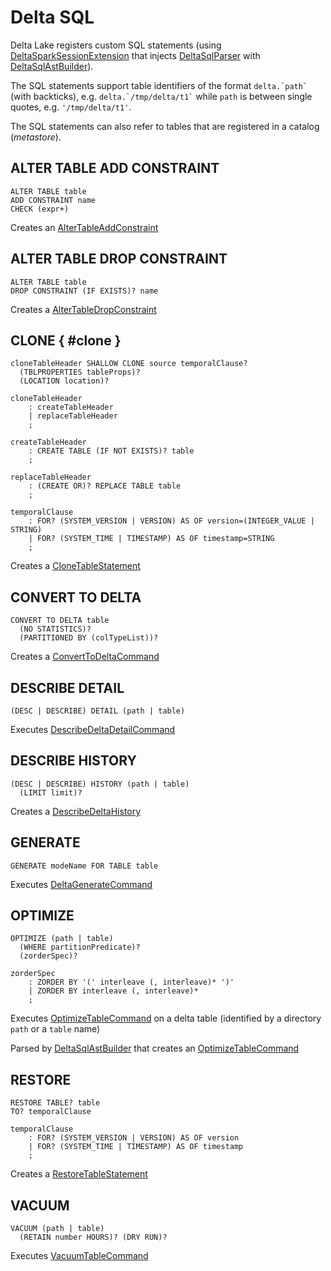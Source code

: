 # Delta SQL

Delta Lake registers custom SQL statements (using [DeltaSparkSessionExtension](../DeltaSparkSessionExtension.md) that injects [DeltaSqlParser](DeltaSqlParser.md) with [DeltaSqlAstBuilder](DeltaSqlAstBuilder.md)).

The SQL statements support table identifiers of the format `` delta.`path` `` (with backticks), e.g. `` delta.`/tmp/delta/t1` `` while `path` is between single quotes, e.g. `'/tmp/delta/t1'`.

The SQL statements can also refer to tables that are registered in a catalog (_metastore_).

## <span id="ALTER-TABLE-ADD-CONSTRAINT"> ALTER TABLE ADD CONSTRAINT

```text
ALTER TABLE table
ADD CONSTRAINT name
CHECK (expr+)
```

Creates an [AlterTableAddConstraint](../check-constraints/AlterTableAddConstraint.md)

## <span id="ALTER-TABLE-DROP-CONSTRAINT"> ALTER TABLE DROP CONSTRAINT

```text
ALTER TABLE table
DROP CONSTRAINT (IF EXISTS)? name
```

Creates a [AlterTableDropConstraint](../check-constraints/AlterTableDropConstraint.md)

## CLONE { #clone }

```antlr
cloneTableHeader SHALLOW CLONE source temporalClause?
  (TBLPROPERTIES tableProps)?
  (LOCATION location)?

cloneTableHeader
    : createTableHeader
    | replaceTableHeader
    ;

createTableHeader
    : CREATE TABLE (IF NOT EXISTS)? table
    ;

replaceTableHeader
    : (CREATE OR)? REPLACE TABLE table
    ;

temporalClause
    : FOR? (SYSTEM_VERSION | VERSION) AS OF version=(INTEGER_VALUE | STRING)
    | FOR? (SYSTEM_TIME | TIMESTAMP) AS OF timestamp=STRING
    ;
```

Creates a [CloneTableStatement](../commands/clone/CloneTableStatement.md)

## <span id="CONVERT-TO-DELTA"> CONVERT TO DELTA

```text
CONVERT TO DELTA table
  (NO STATISTICS)?
  (PARTITIONED BY (colTypeList))?
```

Creates a [ConvertToDeltaCommand](../commands/convert/ConvertToDeltaCommand.md)

## <span id="DESCRIBE-DETAIL"> DESCRIBE DETAIL

```text
(DESC | DESCRIBE) DETAIL (path | table)
```

Executes [DescribeDeltaDetailCommand](../commands/describe-detail/DescribeDeltaDetailCommand.md)

## DESCRIBE HISTORY

```text
(DESC | DESCRIBE) HISTORY (path | table)
  (LIMIT limit)?
```

Creates a [DescribeDeltaHistory](../commands/describe-history/DescribeDeltaHistory.md)

## <span id="GENERATE"> GENERATE

```text
GENERATE modeName FOR TABLE table
```

Executes [DeltaGenerateCommand](../commands/generate/DeltaGenerateCommand.md)

## <span id="OPTIMIZE"> OPTIMIZE

```text
OPTIMIZE (path | table)
  (WHERE partitionPredicate)?
  (zorderSpec)?

zorderSpec
    : ZORDER BY '(' interleave (, interleave)* ')'
    | ZORDER BY interleave (, interleave)*
    ;
```

Executes [OptimizeTableCommand](../commands/optimize/OptimizeTableCommand.md) on a delta table (identified by a directory `path` or a `table` name)

Parsed by [DeltaSqlAstBuilder](DeltaSqlAstBuilder.md#visitOptimizeTable) that creates an [OptimizeTableCommand](../commands/optimize/OptimizeTableCommand.md)

## <span id="RESTORE"> RESTORE

```text
RESTORE TABLE? table
TO? temporalClause

temporalClause
    : FOR? (SYSTEM_VERSION | VERSION) AS OF version
    | FOR? (SYSTEM_TIME | TIMESTAMP) AS OF timestamp
    ;
```

Creates a [RestoreTableStatement](../commands/restore/RestoreTableStatement.md)

## <span id="VACUUM"> VACUUM

```text
VACUUM (path | table)
  (RETAIN number HOURS)? (DRY RUN)?
```

Executes [VacuumTableCommand](../commands/vacuum/VacuumTableCommand.md)
